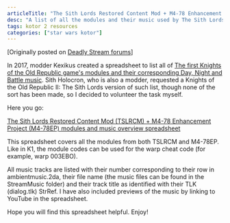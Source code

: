 ```yaml
---
articleTitle: "The Sith Lords Restored Content Mod + M4-78 Enhancement Project Modules, Warp Codes & Music Overview"
desc: "A list of all the modules and their music used by The Sith Lords Restored Content Mod and the M4-78 Enhancement Project, including codes for the warp cheat."
tags: kotor 2 resources
categories: ["star wars kotor"]
---
```


\[Originally posted on [Deadly Stream forums](https://deadlystream.com/topic/9541-tslrcm-m4-78ep-modules-warp-codes-music-overview/)\]

In 2017, modder Kexikus created a spreadsheet to list all of [The first Knights of the Old Republic game's modules and their corresponding Day, Night and Battle music](https://deadlystream.com/topic/5101-k1-music-overview-and-warp-code-list/). Sith Holocron, who is also a modder, requested a Knights of the Old Republic II: The Sith Lords version of such list, though none of the sort has been made, so I decided to volunteer the task myself.

Here you go:

[The Sith Lords Restored Content Mod (TSLRCM) + M4-78 Enhancement Project (M4-78EP) modules and music overview spreadsheet](https://docs.google.com/spreadsheets/d/1HWJaCCIEiDVQxDDBjJ0jRWK1mUydoDdc7p7NdtRGdPQ/edit#gid=0)

This spreadsheet covers all the modules from both TSLRCM and M4-78EP. Like in K1, the module codes can be used for the warp cheat code (for example, warp 003EBO).

All music tracks are listed with their number corresponding to their row in ambientmusic.2da, their file name (the music files can be found in the StreamMusic folder) and their track title as identified with their TLK (dialog.tlk) StrRef. I have also included previews of the music by linking to YouTube in the spreadsheet.

Hope you will find this spreadsheet helpful. Enjoy!